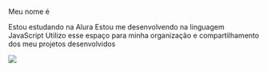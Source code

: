 Meu nome é 

Estou estudando na Alura
Estou me desenvolvendo na linguagem JavaScript
Utilizo esse espaço para minha organização e compartilhamento dos meu projetos desenvolvidos

![](https://img.odcdn.com.br/wp-content/uploads/2024/05/shutterstock_2261596665-1.jpg)
